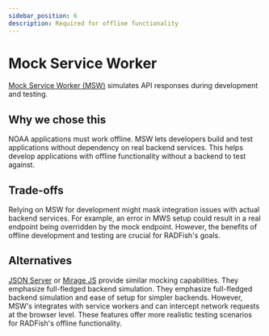 ```yaml
---
sidebar_position: 6
description: Required for offline functionality
---
```


# Mock Service Worker
[Mock Service Worker (MSW)](https://mswjs.io/) simulates API responses during development and testing. 

## Why we chose this
NOAA applications must work offline. MSW lets developers build and test applications without dependency on real backend services. This helps develop applications with offline functionality without a backend to test against.

## Trade-offs
Relying on MSW for development might mask integration issues with actual backend services. For example, an error in MWS setup could result in a real endpoint being overridden by the mock endpoint. However, the benefits of offline development and testing are crucial for RADFish's goals.

## Alternatives
[JSON Server](https://www.npmjs.com/package/json-server) or [Mirage JS](https://miragejs.com/) provide similar mocking capabilities. They emphasize full-fledged backend simulation. They emphasize full-fledged backend simulation and ease of setup for simpler backends. However, MSW's integrates with service workers and can intercept network requests at the browser level. These features offer more realistic testing scenarios for RADFish's offline functionality. 
